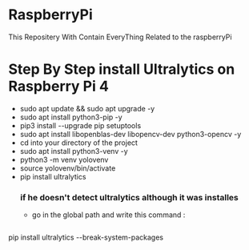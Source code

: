# RaspberryPi
This Repositery With Contain EveryThing Related to the raspberryPi
# Step By Step install Ultralytics on Raspberry Pi 4
- sudo apt update && sudo apt upgrade -y
- sudo apt install python3-pip -y
- pip3 install --upgrade pip setuptools
- sudo apt install libopenblas-dev libopencv-dev python3-opencv -y
- cd into your directory of the project
- sudo apt install python3-venv -y
- python3 -m venv yolovenv
- source yolovenv/bin/activate
- pip install ultralytics
  ### if he doesn't detect ultralytics although it was installes
  - go in the global path and write this command :
    ``` bash
pip install ultralytics --break-system-packages
``` 

